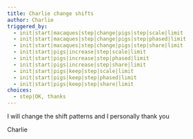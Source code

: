 ```yaml
---
title: Charlie change shifts
author: Charlie
triggered_by:
  - init|start|macaques|step|change|pigs|step|scale|limit
  - init|start|macaques|step|change|pigs|step|phased|limit
  - init|start|macaques|step|change|pigs|step|share|limit
  - init|start|pigs|increase|step|scale|limit
  - init|start|pigs|increase|step|phased|limit
  - init|start|pigs|increase|step|share|limit
  - init|start|pigs|keep|step|scale|limit
  - init|start|pigs|keep|step|phased|limit
  - init|start|pigs|keep|step|share|limit
choices:
  - step|OK, thanks
---
```

I will change the shift patterns and I personally thank you

Charlie
